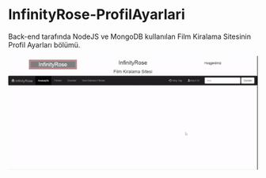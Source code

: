 # InfinityRose-ProfilAyarlari
Back-end tarafında NodeJS ve MongoDB kullanılan Film Kiralama Sitesinin Profil Ayarları bölümü.


![alt text](public/img/infinityrose.gif)
